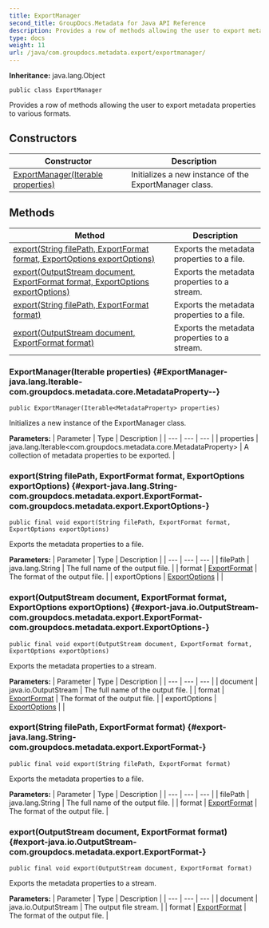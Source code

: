 ```yaml
---
title: ExportManager
second_title: GroupDocs.Metadata for Java API Reference
description: Provides a row of methods allowing the user to export metadata properties to various formats.
type: docs
weight: 11
url: /java/com.groupdocs.metadata.export/exportmanager/
---
```

**Inheritance:**
java.lang.Object
```
public class ExportManager
```

Provides a row of methods allowing the user to export metadata properties to various formats.
## Constructors

| Constructor | Description |
| --- | --- |
| [ExportManager(Iterable<MetadataProperty> properties)](#ExportManager-java.lang.Iterable-com.groupdocs.metadata.core.MetadataProperty--) | Initializes a new instance of the  ExportManager  class. |
## Methods

| Method | Description |
| --- | --- |
| [export(String filePath, ExportFormat format, ExportOptions exportOptions)](#export-java.lang.String-com.groupdocs.metadata.export.ExportFormat-com.groupdocs.metadata.export.ExportOptions-) | Exports the metadata properties to a file. |
| [export(OutputStream document, ExportFormat format, ExportOptions exportOptions)](#export-java.io.OutputStream-com.groupdocs.metadata.export.ExportFormat-com.groupdocs.metadata.export.ExportOptions-) | Exports the metadata properties to a stream. |
| [export(String filePath, ExportFormat format)](#export-java.lang.String-com.groupdocs.metadata.export.ExportFormat-) | Exports the metadata properties to a file. |
| [export(OutputStream document, ExportFormat format)](#export-java.io.OutputStream-com.groupdocs.metadata.export.ExportFormat-) | Exports the metadata properties to a stream. |
### ExportManager(Iterable<MetadataProperty> properties) {#ExportManager-java.lang.Iterable-com.groupdocs.metadata.core.MetadataProperty--}
```
public ExportManager(Iterable<MetadataProperty> properties)
```


Initializes a new instance of the  ExportManager  class.

**Parameters:**
| Parameter | Type | Description |
| --- | --- | --- |
| properties | java.lang.Iterable<com.groupdocs.metadata.core.MetadataProperty> | A collection of metadata properties to be exported. |

### export(String filePath, ExportFormat format, ExportOptions exportOptions) {#export-java.lang.String-com.groupdocs.metadata.export.ExportFormat-com.groupdocs.metadata.export.ExportOptions-}
```
public final void export(String filePath, ExportFormat format, ExportOptions exportOptions)
```


Exports the metadata properties to a file.

**Parameters:**
| Parameter | Type | Description |
| --- | --- | --- |
| filePath | java.lang.String | The full name of the output file. |
| format | [ExportFormat](../../com.groupdocs.metadata.export/exportformat) | The format of the output file. |
| exportOptions | [ExportOptions](../../com.groupdocs.metadata.export/exportoptions) |  |

### export(OutputStream document, ExportFormat format, ExportOptions exportOptions) {#export-java.io.OutputStream-com.groupdocs.metadata.export.ExportFormat-com.groupdocs.metadata.export.ExportOptions-}
```
public final void export(OutputStream document, ExportFormat format, ExportOptions exportOptions)
```


Exports the metadata properties to a stream.

**Parameters:**
| Parameter | Type | Description |
| --- | --- | --- |
| document | java.io.OutputStream | The full name of the output file. |
| format | [ExportFormat](../../com.groupdocs.metadata.export/exportformat) | The format of the output file. |
| exportOptions | [ExportOptions](../../com.groupdocs.metadata.export/exportoptions) |  |

### export(String filePath, ExportFormat format) {#export-java.lang.String-com.groupdocs.metadata.export.ExportFormat-}
```
public final void export(String filePath, ExportFormat format)
```


Exports the metadata properties to a file.

**Parameters:**
| Parameter | Type | Description |
| --- | --- | --- |
| filePath | java.lang.String | The full name of the output file. |
| format | [ExportFormat](../../com.groupdocs.metadata.export/exportformat) | The format of the output file. |

### export(OutputStream document, ExportFormat format) {#export-java.io.OutputStream-com.groupdocs.metadata.export.ExportFormat-}
```
public final void export(OutputStream document, ExportFormat format)
```


Exports the metadata properties to a stream.

**Parameters:**
| Parameter | Type | Description |
| --- | --- | --- |
| document | java.io.OutputStream | The output file stream. |
| format | [ExportFormat](../../com.groupdocs.metadata.export/exportformat) | The format of the output file. |

